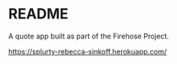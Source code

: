 # README

A quote app built as part of the Firehose Project.

https://splurty-rebecca-sinkoff.herokuapp.com/
